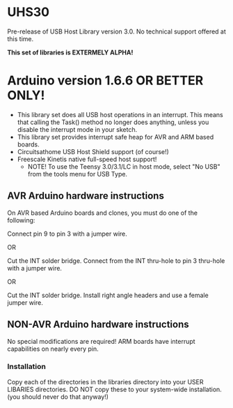 # UHS30
Pre-release of USB Host Library version 3.0. No technical support offered at this time.

__This set of libraries is EXTERMELY ALPHA!__

# Arduino version 1.6.6 OR BETTER ONLY!
* This library set does all USB host operations in an interrupt. This means that calling the Task() method no longer does anything, unless you disable the interrupt mode in your sketch.
* This library set provides interrupt safe heap for AVR and ARM based boards.<BR>
* Circuitsathome USB Host Shield support (of course!)
* Freescale Kinetis native full-speed host support!
    * NOTE! To use the Teensy 3.0/3.1/LC in host mode, select "No USB" from the tools menu for USB Type.

## AVR Arduino hardware instructions
On AVR based Arduino boards and clones, you must do one of the following:

Connect pin 9 to pin 3 with a jumper wire.

OR

Cut the INT solder bridge. Connect from the INT thru-hole to pin 3 thru-hole with a jumper wire.

OR

Cut the INT solder bridge. Install right angle headers and use a female jumper wire.

## NON-AVR Arduino hardware instructions
No special modifications are required!
ARM boards have interrupt capabilities on nearly every pin.

### Installation
Copy each of the directories in the libraries directory into your USER LIBARIES directories. DO NOT copy these to your system-wide installation. (you should never do that anyway!)

